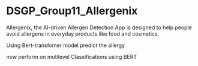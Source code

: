 # DSGP_Group11_Allergenix
Allergenix, the AI-driven Allergen Detection App is designed to help people avoid allergens  in everyday products like food and cosmetics.


Using Bert-transfomer model predict the allergy

now perform on mutilevel Classifications using BERT
